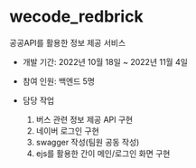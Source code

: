 # wecode_redbrick

공공API를 활용한 정보 제공 서비스

- 개발 기간: 2022년 10월 18일 ~ 2022년 11월 4일

- 참여 인원: 백엔드 5명

- 담당 작업
  1. 버스 관련 정보 제공 API 구현
  2. 네이버 로그인 구현
  3. swagger 작성(팀원 공동 작성)
  4. ejs를 활용한 간이 메인/로그인 화면 구현
